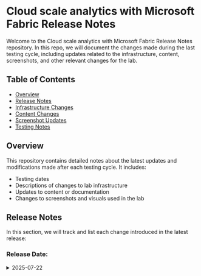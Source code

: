 # Cloud scale analytics with Microsoft Fabric Release Notes

Welcome to the Cloud scale analytics with Microsoft Fabric Release Notes repository. In this repo, we will document the changes made during the last testing cycle, including updates related to the infrastructure, content, screenshots, and other relevant changes for the lab.

## Table of Contents

- [Overview](#overview)
- [Release Notes](#release-notes)
- [Infrastructure Changes](#infrastructure-changes)
- [Content Changes](#content-changes)
- [Screenshot Updates](#screenshot-updates)
- [Testing Notes](#testing-notes)

## Overview

This repository contains detailed notes about the latest updates and modifications made after each testing cycle. It includes:

- Testing dates
- Descriptions of changes to lab infrastructure
- Updates to content or documentation
- Changes to screenshots and visuals used in the lab

## Release Notes

In this section, we will track and list each change introduced in the latest release:

### Release Date:
 
 <details>
  <summary>2025-07-22</summary>

- **Change**: Over 150 UI and instruction enhancments for better understanding for end user. 
- **Testing Date**: 2025-07-22
- **Notes**: Updated content for better understanding.

## Infrastructure Changes

- **Change**: Removed the Power BI Pro license to save cost and the usage policy that wasn't required.
- **Details**: The Power BI Pro licenses wasn't needed moving forward and was removed from the Template level and the usage policy for Fabric Administrator was removed as well.

## Content Changes

- **Change**: Updated the lab exercise with brand new UI and instruction enhancements to make the lab more user friendly.
- **Details**: Updated the screenshots and instructions related to it.

## Screenshot Updates

- **Change**: Updated the screenshot reflecting the latest UI changes in the lab.
- **Details**: New screenshot reflects the changes in the user interface after the recent UI update.

## Testing Notes

- **Testing Date**: 2025-07-22
- **Tested Features**: Workspace, Lakehouse, Data Pipeline, Dataflow Gen2, and Notebooks.
- **Issues Found**: No bugs found during testing.
- **Resolved Issues**: Major UI changes and instruction chagnes, License removal and Usage policy removal.

---

For any further details or inquiries, feel free to reach out to the MS-Innovation development team.
</details>